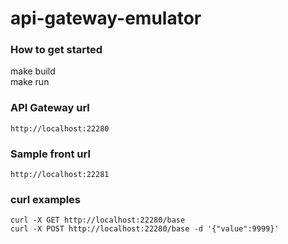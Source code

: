 # api-gateway-emulator

### How to get started

make build  
make run

### API Gateway url
`http://localhost:22280`

### Sample front url
`http://localhost:22281`

### curl examples
`curl -X GET http://localhost:22280/base`  
`curl -X POST http://localhost:22280/base -d '{"value":9999}'`


